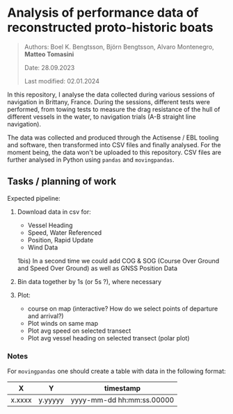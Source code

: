# Analysis of performance data of reconstructed proto-historic boats

> Authors: Boel K. Bengtsson, Björn Bengtsson, Alvaro Montenegro, **Matteo Tomasini**
>
> Date: 28.09.2023
>
> Last modified: 02.01.2024

In this repository, I analyse the data collected during various sessions of navigation in Brittany, France. During the sessions, different tests were performed, from towing tests to measure the drag resistance of the hull of different vessels in the water, to navigation trials (A-B straight line navigation).

The data was collected and produced through the Actisense / EBL tooling and software, then transformed into CSV files and finally analysed. For the moment being, the data won't be uploaded to this repository. CSV files are further analysed in Python using `pandas` and `movingpandas`.

## Tasks / planning of work

Expected pipeline:

1) Download data in csv for:

    - Vessel Heading
    - Speed, Water Referenced
    - Position, Rapid Update
    - Wind Data

    1bis) In a second time we could add COG & SOG (Course Over Ground and Speed Over Ground) as well as GNSS Position Data

2) Bin data together by 1s (or 5s ?), where necessary
3) Plot:

    - course on map (interactive? How do we select points of departure and arrival?)
    - Plot winds on same map
    - Plot avg speed on selected transect
    - Plot avg vessel heading on selected transect (polar plot)

### Notes

For `movingpandas` one should create a table with data in the following format:

| X | Y | timestamp |
|---|---|-----------|
| x.xxxx | y.yyyyy | yyyy-mm-dd hh:mm:ss.00000 |
